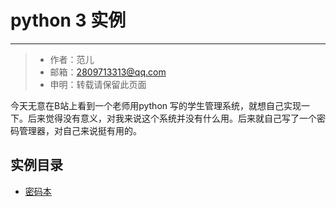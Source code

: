 # python 3 实例


***

> * 作者：范儿
> * 邮箱：2809713313@qq.com
> * 申明：转载请保留此页面

今天无意在B站上看到一个老师用python 写的学生管理系统，就想自己实现一下。后来觉得没有意义，对我来说这个系统并没有什么用。后来就自己写了一个密码管理器，对自己来说挺有用的。

## 实例目录

* [密码本](./密码本/Run.py)
